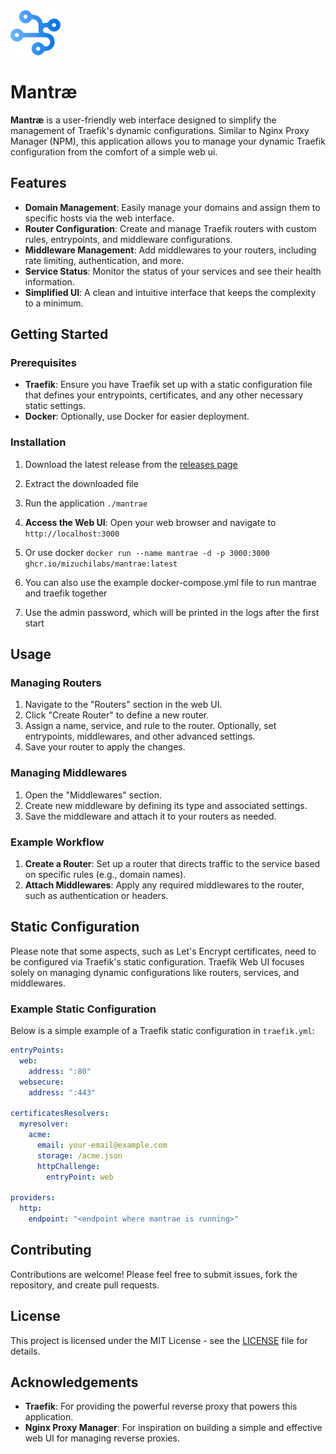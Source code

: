 <img src="./web/src/lib/images/logo.png" width="80">

# Mantræ

**Mantræ** is a user-friendly web interface designed to simplify the management of Traefik's dynamic configurations. Similar to Nginx Proxy Manager (NPM), this application allows you to manage your dynamic Traefik configuration from the comfort of a simple web ui.

## Features

- **Domain Management**: Easily manage your domains and assign them to specific hosts via the web interface.
- **Router Configuration**: Create and manage Traefik routers with custom rules, entrypoints, and middleware configurations.
- **Middleware Management**: Add middlewares to your routers, including rate limiting, authentication, and more.
- **Service Status**: Monitor the status of your services and see their health information.
- **Simplified UI**: A clean and intuitive interface that keeps the complexity to a minimum.

## Getting Started

### Prerequisites

- **Traefik**: Ensure you have Traefik set up with a static configuration file that defines your entrypoints, certificates, and any other necessary static settings.
- **Docker**: Optionally, use Docker for easier deployment.

### Installation

1. Download the latest release from the [releases page](https://github.com/MizuchiLabs/traefik-web/releases)

1. Extract the downloaded file

1. Run the application `./mantrae`

1. **Access the Web UI**:
   Open your web browser and navigate to `http://localhost:3000`

1. Or use docker `docker run --name mantrae -d -p 3000:3000 ghcr.io/mizuchilabs/mantrae:latest`

1. You can also use the example docker-compose.yml file to run mantrae and traefik together

1. Use the admin password, which will be printed in the logs after the first start

## Usage

### Managing Routers

1. Navigate to the "Routers" section in the web UI.
1. Click "Create Router" to define a new router.
1. Assign a name, service, and rule to the router. Optionally, set entrypoints, middlewares, and other advanced settings.
1. Save your router to apply the changes.

### Managing Middlewares

1. Open the "Middlewares" section.
1. Create new middleware by defining its type and associated settings.
1. Save the middleware and attach it to your routers as needed.

### Example Workflow

1. **Create a Router**: Set up a router that directs traffic to the service based on specific rules (e.g., domain names).
1. **Attach Middlewares**: Apply any required middlewares to the router, such as authentication or headers.

## Static Configuration

Please note that some aspects, such as Let's Encrypt certificates, need to be configured via Traefik's static configuration. Traefik Web UI focuses solely on managing dynamic configurations like routers, services, and middlewares.

### Example Static Configuration

Below is a simple example of a Traefik static configuration in `traefik.yml`:

```yaml
entryPoints:
  web:
    address: ":80"
  websecure:
    address: ":443"

certificatesResolvers:
  myresolver:
    acme:
      email: your-email@example.com
      storage: /acme.json
      httpChallenge:
        entryPoint: web

providers:
  http:
    endpoint: "<endpoint where mantrae is running>"
```

## Contributing

Contributions are welcome! Please feel free to submit issues, fork the repository, and create pull requests.

## License

This project is licensed under the MIT License - see the [LICENSE](LICENSE) file for details.

## Acknowledgements

- **Traefik**: For providing the powerful reverse proxy that powers this application.
- **Nginx Proxy Manager**: For inspiration on building a simple and effective web UI for managing reverse proxies.
